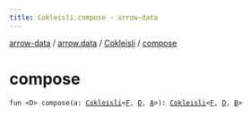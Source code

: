 ```yaml
---
title: Cokleisli.compose - arrow-data
---
```


[arrow-data](../../index.html) / [arrow.data](../index.html) / [Cokleisli](index.html) / [compose](./compose.html)

# compose

`fun <D> compose(a: `[`Cokleisli`](index.html)`<`[`F`](index.html#F)`, `[`D`](compose.html#D)`, `[`A`](index.html#A)`>): `[`Cokleisli`](index.html)`<`[`F`](index.html#F)`, `[`D`](compose.html#D)`, `[`B`](index.html#B)`>`